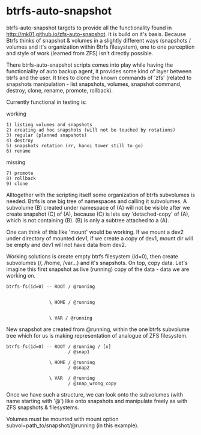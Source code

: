 btrfs-auto-snapshot
===================

btrfs-auto-snapshot targets to provide all the functionality found in http://mk01.github.io/zfs-auto-snapshot. 
It is build on it's basis. Because Btrfs thinks of snapshot & volumes in a slightly different ways 
(snapshots / volumes and it's organization within Btrfs filesystem), one to one perception and style of work
(learned from ZFS) isn't directly possible. 

There btrfs-auto-snapshot scripts comes into play while having the functioniality of auto backup agent, it 
provides some kind of layer between btrfs and the user. It tries to clone the known commands of 'zfs' (related
to snapshots manipulation - list snapshots, volumes, snapshot command, destroy, clone, rename, promote, rollback).

Currently functional in testing is:

working 
```
1) listing volumes and snapshots
2) creating ad hoc snapshots (will not be touched by rotations) 
3) regular (planned snapshots)
4) destroy
5) snapshots rotation (rr, hanoi tower still to go)
6) rename
```

missing
```
7) promote
8) rollback
9) clone
```


Alltogether with the scripting itself some organization of btrfs subvolumes is needed. Btrfs is one big tree of 
namespaces and calling it subvolumes. A subvolume (B) created under namespace of (A) will not be visible after we create
snapshot (C) of (A), because (C) is lets say 'detached-copy' of (A), which is not containing (B). (B) is only
a subtree attached to a (A). 

One can think of this like 'mount' would be working. If we mount a dev2 under directory of mounted dev1, if we create 
a copy of dev1, mount dir will be empty and dev1 will not have data from dev2.

Working solutions is create empty btrfs filesystem (id=0), then create subvolumes (/, /home, /var...) and it's snapshots.
On top, copy data. Let's imagine this first snapshot as live (running) copy of the data - data we are working on.

```
btrfs-fs(id=0) -- ROOT / @running 
                        
                
                \ HOME / @running
                
                
                \ VAR / @running 
```                

New snapshot are created from @running, within the one btrfs subvolume tree which for us is making representation 
of analogue of ZFS filesystem.

```
btrfs-fs(id=0) -- ROOT / @running / [x]
                       / @snap1
                
                \ HOME / @running
                       / @snap2
                
                \ VAR  / @running 
                       / @snap_wrong_copy
```

Once we have such a structure, we can look onto the subvolumes (with name starting with '@') like onto snapshots 
and manipulate freely as with ZFS snapshots & filesystems.

Volumes must be mounted with mount option subvol=path_to/snapshot/@running (in this example).

 
